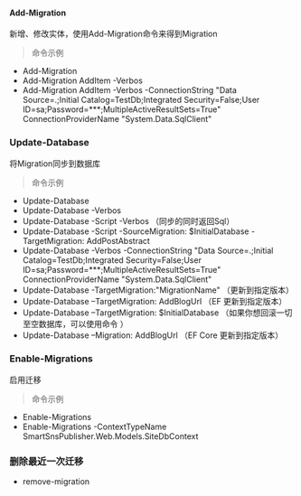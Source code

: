﻿
#### Add-Migration
新增、修改实体，使用Add-Migration命令来得到Migration
> 命令示例
- Add-Migration
- Add-Migration AddItem -Verbos
- Add-Migration AddItem -Verbos -ConnectionString "Data Source=.;Initial Catalog=TestDb;Integrated Security=False;User ID=sa;Password=***;MultipleActiveResultSets=True" ConnectionProviderName "System.Data.SqlClient"

### Update-Database 
将Migration同步到数据库
>命令示例
- Update-Database 
- Update-Database -Verbos
- Update-Database -Script -Verbos （同步的同时返回Sql）
- Update-Database -Script -SourceMigration: $InitialDatabase -TargetMigration: AddPostAbstract
- Update-Database -Verbos -ConnectionString "Data Source=.;Initial Catalog=TestDb;Integrated Security=False;User ID=sa;Password=***;MultipleActiveResultSets=True" ConnectionProviderName "System.Data.SqlClient"
- Update-Database -TargetMigration:"MigrationName" （更新到指定版本）
- Update-Database –TargetMigration: AddBlogUrl （EF 更新到指定版本）
- Update-Database –TargetMigration: $InitialDatabase （如果你想回滚一切至空数据库，可以使用命令 ）
- Update-Database –Migration: AddBlogUrl （EF Core 更新到指定版本）

### Enable-Migrations
启用迁移
> 命令示例
- Enable-Migrations
- Enable-Migrations -ContextTypeName SmartSnsPublisher.Web.Models.SiteDbContext

### 删除最近一次迁移
- remove-migration





